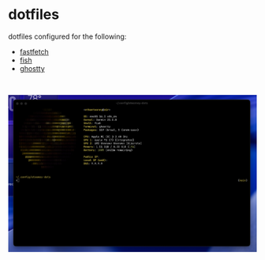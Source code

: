 # dotfiles

dotfiles configured for the following:
- [fastfetch](https://github.com/fastfetch-cli/fastfetch)
- [fish](https://github.com/fish-shell/fish-shell)
- [ghostty](https://github.com/ghostty-org/ghostty)
<br/>

![screenshot](screenshot.png)
